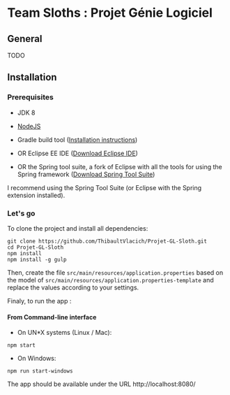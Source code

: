# Team Sloths : Projet Génie Logiciel

## General

TODO

## Installation

### Prerequisites

* JDK 8
* [NodeJS](https://nodejs.org/)

* Gradle build tool ([Installation instructions](https://gradle.org/install))
* OR Eclipse EE IDE ([Download Eclipse IDE](https://eclipse.org))
* OR the Spring tool suite, a fork of Eclipse with all the tools for using the Spring framework ([Download Spring Tool Suite](https://spring.io/tools/sts))

I recommend using the Spring Tool Suite (or Eclipse with the Spring extension installed).

### Let's go

To clone the project and install all dependencies:
```
git clone https://github.com/ThibaultVlacich/Projet-GL-Sloth.git
cd Projet-GL-Sloth
npm install
npm install -g gulp
```

Then, create the file `src/main/resources/application.properties` based on the model of `src/main/resources/application.properties-template` and replace the values according to your settings.

Finaly, to run the app :

#### From Command-line interface
* On UN*X systems (Linux / Mac):
```
npm start
```

* On Windows:
```
npm run start-windows
```

The app should be available under the URL http://localhost:8080/
